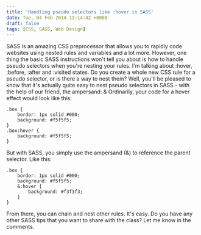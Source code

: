 ```yaml
---
title: 'Handling pseudo selectors like :hover in SASS'
date: Tue, 04 Feb 2014 11:14:42 +0000
draft: false
tags: [CSS, SASS, Web Design]
---
```


SASS is an amazing CSS preprocessor that allows you to rapidly code websites using nested rules and variables and a lot more. However, one thing the basic SASS instructions won't tell you about is how to handle pseudo selectors when you're nesting your rules. I'm talking about :hover, :before, :after and :visited states. Do you create a whole new CSS rule for a pseudo selector, or is there a way to nest them? Well, you'll be pleased to know that it's actually quite easy to nest pseudo selectors in SASS - with the help of our friend, the ampersand: & Ordinarily, your code for a hover effect would look like this:

    .box {
        border: 1px solid #000;
        background: #f5f5f5;
    }
    .box:hover {
        background: #f5f5f5;
    }
    

But with SASS, you simply use the ampersand (&) to reference the parent selector. Like this:

    .box {
        border: 1px solid #000;
        background: #f5f5f5;
        &:hover {
            background: #f3f3f3;
        }
    }
    

From there, you can chain and nest other rules. It's easy. Do you have any other SASS tips that you want to share with the class? Let me know in the comments.